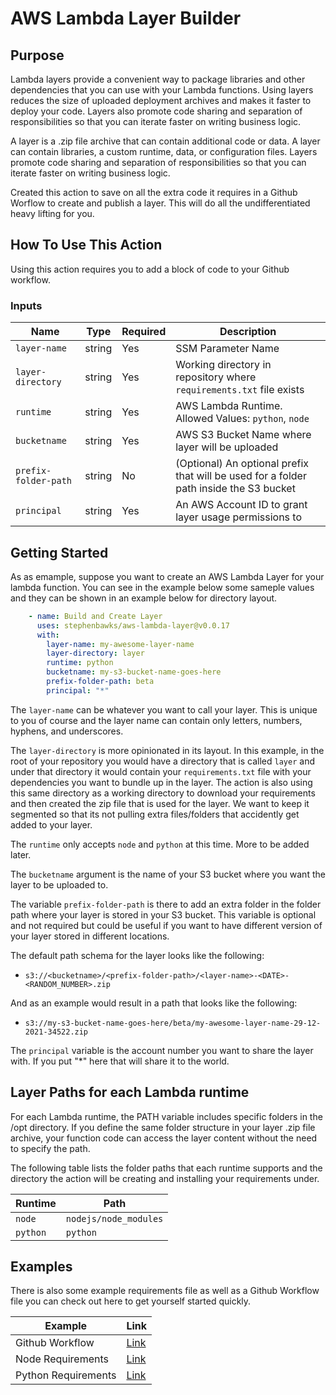# AWS Lambda Layer Builder

## Purpose

Lambda layers provide a convenient way to package libraries and other dependencies that you can use with your Lambda functions. Using layers reduces the size of uploaded deployment archives and makes it faster to deploy your code. Layers also promote code sharing and separation of responsibilities so that you can iterate faster on writing business logic. 

A layer is a .zip file archive that can contain additional code or data. A layer can contain libraries, a custom runtime, data, or configuration files. Layers promote code sharing and separation of responsibilities so that you can iterate faster on writing business logic.

Created this action to save on all the extra code it requires in a Github Worflow to create and publish a layer.  This will do all the undifferentiated heavy lifting for you.


## How To Use This Action
Using this action requires you to add a block of code to your Github workflow.  


### Inputs
| Name                 | Type   | Required | Description                                                                               |
| -------------------- | ------ | -------- | ----------------------------------------------------------------------------------------- |
| `layer-name`         | string | Yes      | SSM Parameter Name                                                                        |
| `layer-directory`    | string | Yes      | Working directory in repository where `requirements.txt` file exists                      |
| `runtime`            | string | Yes      | AWS Lambda Runtime.  Allowed Values: `python`, `node`                                     |
| `bucketname`         | string | Yes      | AWS S3 Bucket Name where layer will be uploaded                                           |
| `prefix-folder-path` | string | No       | (Optional) An optional prefix that will be used for a folder path inside the S3 bucket    |
| `principal`          | string | Yes      | An AWS Account ID to grant layer usage permissions to                                     |

## Getting Started

As as emample, suppose you want to create an AWS Lambda Layer for your lambda function.  You can see in the example below some sameple values and they can be shown in an example below for directory layout.  

```yaml
    - name: Build and Create Layer
      uses: stephenbawks/aws-lambda-layer@v0.0.17
      with:
        layer-name: my-awesome-layer-name
        layer-directory: layer
        runtime: python
        bucketname: my-s3-bucket-name-goes-here
        prefix-folder-path: beta
        principal: "*"
```
The `layer-name` can be whatever you want to call your layer.  This is unique to you of course and the layer name can contain only letters, numbers, hyphens, and underscores.

The `layer-directory` is more opinionated in its layout.  In this example, in the root of your repository you would have a directory that is called `layer` and under that directory it would contain your `requirements.txt` file with your dependencies you want to bundle up in the layer.  The action is also using this same directory as a working directory to download your requirements and then created the zip file that is used for the layer.  We want to keep it segmented so that its not pulling extra files/folders that accidently get added to your layer.  

The `runtime` only accepts `node` and `python` at this time.  More to be added later.

The `bucketname` argument is the name of your S3 bucket where you want the layer to be uploaded to.

The variable `prefix-folder-path` is there to add an extra folder in the folder path where your layer is stored in your S3 bucket.  This variable is optional and not required but could be useful if you want to have different version of your layer stored in different locations.

The default path schema for the layer looks like the following:
* `s3://<bucketname>/<prefix-folder-path>/<layer-name>-<DATE>-<RANDOM_NUMBER>.zip`

And as an example would result in a path that looks like the following:
* `s3://my-s3-bucket-name-goes-here/beta/my-awesome-layer-name-29-12-2021-34522.zip`

The `principal` variable is the account number you want to share the layer with.  If you put "*" here that will share it to the world. 

## Layer Paths for each Lambda runtime
For each Lambda runtime, the PATH variable includes specific folders in the /opt directory. If you define the same folder structure in your layer .zip file archive, your function code can access the layer content without the need to specify the path.

The following table lists the folder paths that each runtime supports and the directory the action will be creating and installing your requirements under.

| Runtime              | Path                  |
| -------------------- | --------------------- | 
| `node`               | `nodejs/node_modules` |
| `python`             | `python`              |

## Examples

There is also some example requirements file as well as a Github Workflow file you can check out here to get yourself started quickly.

| Example                 | Link                                                    |
| ----------------------- | ------------------------------------------------------- | 
| Github Workflow         | [Link](./example/workflow/example-worfklow.yml)         |
| Node Requirements       | [Link](./example/requirements/node-requirements.txt)    |
| Python Requirements     | [Link](./example/requirements/python-requirements.txt)  |




